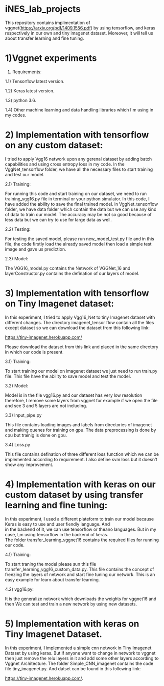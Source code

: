 # iNES_lab_projects
This repository contains implimentation of vggnet(https://arxiv.org/pdf/1409.1556.pdf) by using tensorflow, and keras respectively in our own and tiny imagenet dataset. Moreover, it will tell us about transfer learning and fine tuning.
# 1)Vggnet experiments

1) Requirements:

 1.1) Tensorflow latest version.

 1.2) Keras latest version.

 1.3) python 3.6.

 1.4) Other machine learning and data handling libraries which I'm using in my codes.

# 2) Implementation with tensorflow on any custom dataset:

I tried to apply Vgg16 network upon any gerenal dataset by adding batch capabilities and using cross entropy loss in my code.
In the VggNet_tensorflow folder, we have all the necessary files to start training and test our model.

 2.1) Training:

  For running this code and start training on our dataset, we need to run training_vgg16.py file in terminal or your python
  simulator. In this code, I have added the ability to save the final trained model. In VggNet_tensorflow folder, we have data
  folder which contain the data but we can use any kind of data to train our model. The accuracy may be not so good because of 
  less data but we can try to use for large data as well.

 2.2) Testing: 

  For testing the saved model, please run new_model_test.py file and in this file, the code firstly load the already saved model 
  then load a simple test image and gave us prediction.

 2.3) Model:

  The VGG16_model.py contains the Network of VGGNet_16 and layerConstructor.py contains the defination of our layers of model.

# 3) Implementation with tensorflow on Tiny Imagenet dataset:

In this experiment, I tried to apply Vgg16_Net to tiny Imagenet dataset with different changes. The directory imagenet_tensor flow contain all the files except dataset so we can download the dataset from this following link: 

https://tiny-imagenet.herokuapp.com/

Please download the dataset from this link and placed in the same directory in which our code is present.

 3.1) Training:
 
  To start training our model on imagenet dataset we just need to run train.py file. This file have the ability to save model and
  test the model.
  
 3.2) Model:
 
  Model is in the file vgg16.py and our dataset has very low resolution therefore, I remove some layers from vggnet for example
  if we open the file and see 3 and 5 layers are not including. 
 
 3.3) Input_pipe.py
 
  This file contains loading images and labels from directories of imagenet and making quenes for training on gpu. The data
  preprocessing is done by cpu but trainig is done on gpu.
 
 3.4) Loss.py
 
  This file contains defination of three different loss function which we can be implemented according to requirement.
  I also define svm loss but it doesn't show any improvement.
  
# 4) Implementation with keras on our custom dataset by using transfer learning and fine tuning:

 In this experiment, I used a different plateform to train our model because Keras is easy to use and user fiendly language. And  
 in the backend of it, we can use tensorflow or theano languages. But in my case, I,m using tensorflow in the backend of keras.  
 The folder transfer_learning_vggnet16 contains the required files for running our code. 
 
 4.1) Training:
 
 To start traning the model please sun this file transfer_learning_vgg16_custom_data.py. This file contains the concept of  
 freezing the layers of network and start fine tuning our network. This is an easy example for learn about transfer learning.
 
 4.2) vgg16.py:
  
  It is the generalize network which downloads the weights for vggnet16 and then We can test and train a new network by using new 
  datasets.
  
# 5) Implementation with keras on Tiny Imagenet Dataset.

In this experiment, I implemented a simple cnn network in Tiny Imagenet Dataset by using keras. But if anyone want to change in network to vggnet then just remove the relu layers in it and add some other layers according to Vggnet Architecture. The folder Simple_CNN_imagenet contains the code file tiny_imagenet.py. And datset can be found in this following link:

https://tiny-imagenet.herokuapp.com/.
